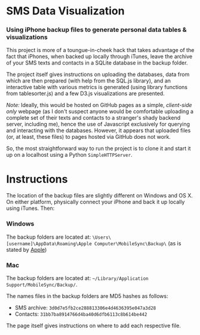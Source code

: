 # SMS Data Visualization
### Using iPhone backup files to generate personal data tables & visualizations

This project is more of a toungue-in-cheek hack that takes advantage of the fact that iPhones, when backed up locally through iTunes, leave the archive of your SMS texts and contacts in a SQLite database in the backup folder.

The project itself gives instructions on uploading the databases, data from which are then prepared (with help from the SQL.js library), and an interactive table with various metrics is generated (using library functions from tablesorter.js) and a few D3.js visualizations are presented.

_Note:_ Ideally, this would be hosted on GitHub pages as a simple, _client-side only_ webpage (as I don't suspect anyone would be comfortable uploading a complete set of their texts and contacts to a stranger's shady backend server, including me), hence the use of Javascript exclusively for querying and interacting with the databases. However, it appears that uploaded files (or, at least, these files) to pages hosted via GitHub does not work.

So, the most straightforward way to run the project is to clone it and start it up on a localhost using a Python `SimpleHTTPServer`.

# Instructions
The location of the backup files are slightly different on Windows and OS X. On either platform, physically connect your iPhone and back it up locally using iTunes. Then:

### Windows
The backup folders are located at: `\Users\[username]\AppData\Roaming\Apple Computer\MobileSync\Backup\` (as is stated by [Apple](https://support.apple.com/en-us/HT204215))

### Mac
The backup folders are located at: `~/Library/Application Support/MobileSync/Backup/`.

The names files in the backup folders are MD5 hashes as follows:
* SMS archive: `3d0d7e5fb2ce288813306e4d4636395e047a3d28`
* Contacts: `31bb7ba8914766d4ba40d6dfb6113c8b614be442`

The page itself gives instructions on where to add each respective file.